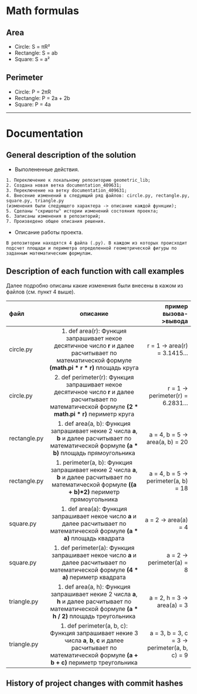 # Math formulas
## Area
- Circle: S = πR²
- Rectangle: S = ab
- Square: S = a²

## Perimeter
- Circle: P = 2πR
- Rectangle: P = 2a + 2b
- Square: P = 4a

***
# Documentation

## General description of the solution
- Выполененные действия.
```
1. Переключение к локальному репозиторию geometric_lib;
2. Создана новая ветка documentation_409631;
3. Переключение на ветку documentation_409631;
4. Внесение изменений в следующий ряд файлов: circle.py, rectangle.py, square.py, triangle.py
(изменения были следующего характера -> описание каждой функции);
5. Сделаны "скришоты" истории изменений состояния проекта;
6. Записаны изменения в репозиторий;
7. Произведено общее описания решения.
```
- Описание работы проекта.
```
В репозитории находятся 4 файла (.py). В каждом из которых происходит подсчет площади и периметра определенной геометрической фигуры по заданным математическим формулам. 
```

## Description of each function with call examples
Далее подробно описаны какие изменения были внесены в кажом из файлов (см. пункт 4 выше).

файл | описание | пример вызова->вывода
:--- | :------: | -------------:
circle.py | 1. def area(r): Функция запрашивает некое десятичное число __r__ и далее расчитывает по математической формуле __(math.pi * r * r)__ площадь круга | r = 1 -> area(r) = 3.1415...
circle.py | 2. def perimeter(r): Функция запрашивает некое десятичное число __r__ и далее расчитывает по математической формуле __(2 * math.pi * r)__ периметр круга | r = 1 -> perimeter(r) = 6.2831...
rectangle.py | 1. def area(a, b): Функция запрашивает некие 2 числа  __a__, __b__ и далее расчитывает по математической формуле __(a * b)__ площадь прямоугольника | a = 4, b = 5 -> area(a, b) = 20
rectangle.py | 1. perimeter(a, b): Функция запрашивает некие 2 числа  __a__, __b__ и далее расчитывает по математической формуле __((a + b)*2)__ периметр прямоугольника | a = 4, b = 5 -> perimeter(a, b) = 18
square.py | 1. def area(a): Функция запрашивает некое число  __a__ и далее расчитывает по математической формуле __(a * a)__ площадь квадрата | a = 2 -> area(a) = 4
square.py | 1. def perimeter(a): Функция запрашивает некое число  __a__ и далее расчитывает по математической формуле __(4 * a)__ периметр квадрата | a = 2 -> perimeter(a) = 8
triangle.py | 1. def area(a, h): Функция запрашивает некие 2 числа  __a__, __h__ и далее расчитывает по математической формуле __(a * h / 2)__ площадь треугольника | a = 2, h = 3 -> area(a) = 3
triangle.py | 1. def perimeter(a, b, c): Функция запрашивает некие 3 числа  __a__, __b__, __c__ и далее расчитывает по математической формуле __(a + b + c)__ периметр треугольника | a = 3, b = 3, c = 3 -> perimeter(a, b, c) = 9

## History of project changes with commit hashes
